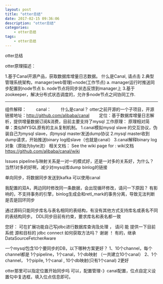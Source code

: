 ```yaml
---
layout: post
title: "otter总结"
date: 2017-02-15 09:36:06 
description: "otter总结"
categories: 
    - otter总结
tags:
    - otter总结
---
```


otter总结

<!--more-->

otter原理描述：

 
1.基于Canal开源产品，获取数据库增量日志数据。 什么是Canal, 请点击
2.典型管理系统架构，manager(web管理)+node(工作节点)
     a. manager运行时推送同步配置到node节点
     b. node节点将同步状态反馈到manager上
3.基于zookeeper，解决分布式状态调度的，允许多node节点之间协同工作.

---------------
组件解释：
　　canal：
　　什么是canal？  otter之前开源的一个子项目，开源链接地址：http://github.com/alibaba/canal
　　定位：基于数据库增量日志解析，提供增量数据订阅&消费，目前主要支持了mysql
          工作原理：
          原理相对简单：类似MYSQL原有的主从复制机制。
          1.canal模拟mysql slave 的交互协议，伪装自己为mysql slave，向mysql master发送dump协议
          2.mysql master收到dump请求，开始推送binary log给slave（也就是canal）
          3.canal解释binary log 对象（原始为byte流）
          相关文档：
          See the wiki page for : wiki文档  https://github.com/alibaba/canal/wiki
          
          
          
          
          
     
 Issues
 pipeline与映射关系是一对一的模式好，还是一对多的关系好，为什么？
 当然1对多的好啊，减少对mysql库dump binlog的链接
 
 单向同步，将数据同步发送到kafka
 可以使用canal
 
 我配置的双A，两边同时修改同一条数据，会出现循环修改，请问一下原因？
 有影响的，不支持事务的引擎，binlog生成会和retl_mark的事务分离，导致无法判断是否是回环同步
 
 通过源码只能同步库名与表名相同的表结构，有没有其他方式支持库名或表名不同的表结构同步。
 DDL同步目前有约束，要求库名和表名都一致
 
 您好： 可在扩展功能自己写jdbc进行数据库查询及处理 ， 请问 能 提供一下目前系统 源和目标的 jdbc connect 如何获取方法吗？ 谢谢 ！
 有的，继承DataSourceFetcherAware
 
 一个mysql包含10个要同步的DB，以下哪种方案更好？
 1、10个channel，每个channel都是 1个pipeline，1个canal，1个db映射 （一共建立10个canal）
 2、1个channel， 1个pipile, 1个canal , 10个db映射(只有1个canal)
 2更好
 
 otter那里可以指定位置开始同步吗
 可以，配置管理-》canal配置，位点自定义设置勾中复选框，填入位点信息即可。